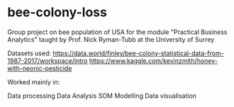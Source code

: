 # bee-colony-loss
Group project on bee population of USA for the module "Practical Business Analytics" taught by Prof. Nick Ryman-Tubb at the University of Surrey

Datasets used:
https://data.world/finley/bee-colony-statistical-data-from-1987-2017/workspace/intro
https://www.kaggle.com/kevinzmith/honey-with-neonic-pesticide

Worked mainly in:

Data processing
Data Analysis
SOM Modelling
Data visualisation
